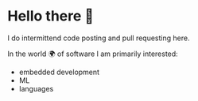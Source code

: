 # Hello there :ocean:

I do intermittend code posting and pull requesting here.

In the world :earth_africa: of software I am
primarily interested: 
* embedded development
* ML 
* languages
